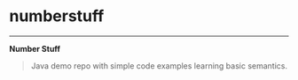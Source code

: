 # numberstuff
---
**Number Stuff**
> Java demo repo with simple code examples learning basic semantics.
